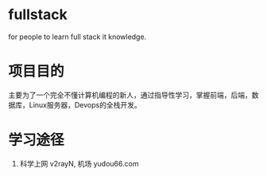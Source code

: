 # fullstack
for people to learn full stack it knowledge.

# 项目目的
主要为了一个完全不懂计算机编程的新人，通过指导性学习，掌握前端，后端，数据库，Linux服务器，Devops的全栈开发。

# 学习途径
1. 科学上网 v2rayN, 机场 yudou66.com
